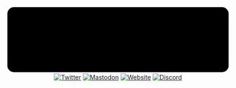 <div align="center">
    <img src="./images/banner.gif" alt="Banner" style="border-radius: 15px;">
    <br>
    <a href="https://twitter.com/"><img alt="Twitter" src="https://img.shields.io/badge/Twitter-1DA1F2?style=for-the-badge&logo=twitter&logoColor=white"></a>
    <a href="https://procursus.social/"><img alt="Mastodon" src="https://img.shields.io/badge/Mastodon-6364FF?style=for-the-badge&logo=Mastodon&logoColor=white"></a>
    <a href="https://uncave.github.io/"><img alt="Website" src="https://img.shields.io/badge/website-000000?style=for-the-badge&logo=google-chrome&logoColor=white"></a>
    <a href="https://discord.com/users/1114265276071026788"><img alt="Discord" src="https://img.shields.io/badge/Discord-5865F2?style=for-the-badge&logo=discord&logoColor=white"></a>
</div>
